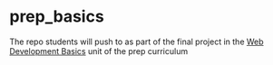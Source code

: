 prep_basics
===========

The repo students will push to as part of the final project in the [Web Development Basics](http://vikingcodeschool.com/web-development-basics) unit of the prep curriculum
